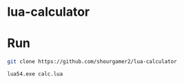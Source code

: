 # lua-calculator
# Run
```sh
git clone https://github.com/shourgamer2/lua-calculator
``` 
```sh
lua54.exe calc.lua
```

